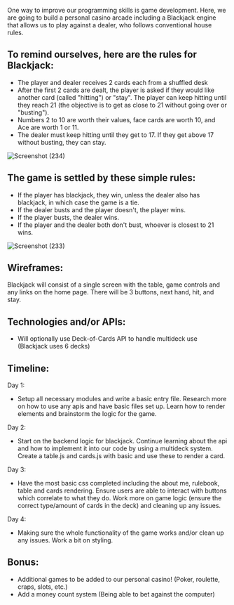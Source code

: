 One way to improve our programming skills is game development. Here, we are going to build a personal casino arcade including a Blackjack engine that allows us to play against a dealer, who follows conventional house rules. 

## To remind ourselves, here are the rules for Blackjack:
* The player and dealer receives 2 cards each from a shuffled desk
* After the first 2 cards are dealt, the player is asked if they would like another card (called "hitting") or "stay". The player can keep hitting until they reach 21 (the objective is to get as close to 21 without going over or "busting"). 
* Numbers 2 to 10 are worth their values, face cards are worth 10, and Ace are worth 1 or 11. 
* The dealer must keep hitting until they get to 17. If they get above 17 without busting, they can stay.

![Screenshot (234)](https://user-images.githubusercontent.com/75908795/125552451-4e7511f8-bf69-47e1-b2ce-735ffa1334ce.png)


## The game is settled by these simple rules:
* If the player has blackjack, they win, unless the dealer also has blackjack, in which case the game is a tie.
* If the dealer busts and the player doesn't, the player wins.
* If the player busts, the dealer wins.
* If the player and the dealer both don't bust, whoever is closest to 21 wins.

![Screenshot (233)](https://user-images.githubusercontent.com/75908795/125552458-76b8916a-3d4d-4b67-8921-191a64e317c0.png)

## Wireframes:
Blackjack will consist of a single screen with the table, game controls and any links on the home page. There will be 3 buttons, next hand, hit, and stay. 

## Technologies and/or APIs:
* Will optionally use Deck-of-Cards API to handle multideck use (Blackjack uses 6 decks)

## Timeline:
Day 1: 
* Setup all necessary modules and write a basic entry file. Research more on how to use any apis and have basic files set up. Learn how to render elements and brainstorm the logic for the game.

Day 2: 
* Start on the backend logic for blackjack. Continue learning about the api and how to implement it into our code by using a multideck system. Create a table.js and cards.js with basic and use these to render a card.

Day 3:
* Have the most basic css completed including the about me, rulebook, table and cards rendering. Ensure users are able to interact with buttons which correlate to what they do. Work more on game logic (ensure the correct type/amount of cards in the deck) and cleaning up any issues.

Day 4:
* Making sure the whole functionality of the game works and/or clean up any issues. Work a bit on styling.

## Bonus:
* Additional games to be added to our personal casino! (Poker, roulette, craps, slots, etc.)
* Add a money count system (Being able to bet against the computer)

